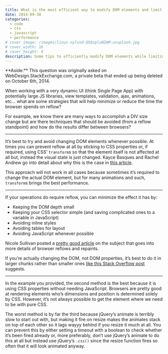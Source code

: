 ```yaml
---
title: What is the most efficient way to modify DOM elements and limit reflow?
date: 2014-09-30
categories:
  - code
  - css
  - javascript
  - performance
# cover_image: /images/linus-nylund-Q5QspluNZmM-unsplash.jpg
# cover_width: 16
# cover_height: 9
description: Some tips to efficiently modify DOM elements while limiting reflow.
---
```


<div class="aside">
    **Aside:** This question was originally asked on WebDesign.StackExchange.com, a private beta that ended up being deleted on October 6th, 2014.
</div>

When working with a very dynamic UI (think Single Page App) with potentially large JS libraries, view templates, validation, ajax, animations, etc… what are some strategies that will help minimize or reduce the time the browser spends on reflow?

For example, we know there are many ways to accomplish a DIV size change but are there techniques that should be avoided (from a reflow standpoint) and how do the results differ between browsers?

<hr>

It’s best to try and avoid changing DOM elements whenever possible. At times you can prevent reflow at all by sticking to CSS properties or, if required, using CSS’ `transform`s so that the element itself is not affected at all but, instead the visual state is just changed. <span class="excerpt-marker"></span>Kayce Basques and Rachel Andrew go into detail about why this is the case in <a href="https://web.dev/articles/animations-guide">this article</a>.

This approach will not work in all cases because sometimes it’s required to change the actual DOM element, but for many animations and such, `transform`s brings the best performance.

<hr>

If your operations do require reflow, you can minimize the effect it has by:

- Keeping the DOM depth small
- Keeping your CSS selector simple (and saving complicated ones to a variable in JavaScript)
- Avoiding inline styles
- Avoiding tables for layout
- Avoiding JavaScript whenever possible

Nicole Sullivan posted a <a href="https://www.stubbornella.org/content/2009/03/27/reflows-repaints-css-performance-making-your-javascript-slow/">pretty good article</a> on the subject that goes into more details of browser reflows and repaints.

If you’re actually changing the DOM, not DOM properties, it’s best to do it in larger chunks rather than smaller ones <a href="https://stackoverflow.com/q/11374247/2065702">like this Stack Overflow post</a> suggests.

<hr>

In the example you provided, the second method is the best because it is using CSS properties without needing JavaScript. Browsers are pretty good at rendering elements who’s dimensions and position is determined solely by CSS. However, it’s not always possible to get the element where we need to be with pure CSS.

The worst method is by far the third because jQuery’s animate is terribly slow to start out with, but making it fire on resize makes the animates stack on top of each other so it lags wayyy behind if you resize it much at all. You can prevent this by either setting a timeout with a boolean to check whether it’s been fired already or, more preferably, don’t use jQuery’s animate to do this at all but instead use jQuery’s `.css()` since the resize function fires so often that it will look animated anyway.
